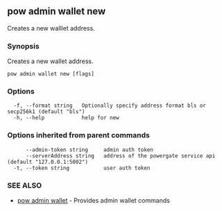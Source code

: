 ## pow admin wallet new

Creates a new walllet address.

### Synopsis

Creates a new wallet address.

```
pow admin wallet new [flags]
```

### Options

```
  -f, --format string   Optionally specify address format bls or secp256k1 (default "bls")
  -h, --help            help for new
```

### Options inherited from parent commands

```
      --admin-token string     admin auth token
      --serverAddress string   address of the powergate service api (default "127.0.0.1:5002")
  -t, --token string           user auth token
```

### SEE ALSO

* [pow admin wallet](pow_admin_wallet.md)	 - Provides admin wallet commands

